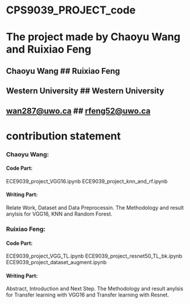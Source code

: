 # CPS9039_PROJECT_code



# The project made by Chaoyu Wang and Ruixiao Feng

## Chaoyu Wang              ## Ruixiao Feng
## Western University       ## Western University
## wan287@uwo.ca            ## rfeng52@uwo.ca

# contribution statement

### Chaoyu Wang: 
#### Code Part:
ECE9039_project_VGG16.ipynb
ECE9039_project_knn_and_rf.ipynb

#### Writing Part:
Relate Work, Dataset and Data Preprocessin. The Methodology and result anylsis for VGG16, KNN and Random Forest.

### Ruixiao Feng: 
#### Code Part:
ECE9039_project_VGG_TL.ipynb
ECE9039_project_resnet50_TL_bk.ipynb
ECE9039_project_dataset_augment.ipynb

#### Writing Part:
Abstract, Introduction and Next Step. The Methodology and result anylsis for Transfer learning with VGG16 and Transfer learning with Resnet.

